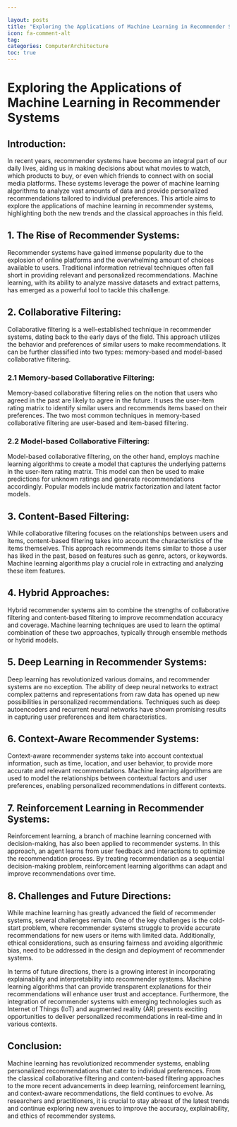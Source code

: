```yaml
---

layout: posts
title: "Exploring the Applications of Machine Learning in Recommender Systems"
icon: fa-comment-alt
tag:      
categories: ComputerArchitecture
toc: true
---
```




# Exploring the Applications of Machine Learning in Recommender Systems

## Introduction:
In recent years, recommender systems have become an integral part of our daily lives, aiding us in making decisions about what movies to watch, which products to buy, or even which friends to connect with on social media platforms. These systems leverage the power of machine learning algorithms to analyze vast amounts of data and provide personalized recommendations tailored to individual preferences. This article aims to explore the applications of machine learning in recommender systems, highlighting both the new trends and the classical approaches in this field.

## 1. The Rise of Recommender Systems:
Recommender systems have gained immense popularity due to the explosion of online platforms and the overwhelming amount of choices available to users. Traditional information retrieval techniques often fall short in providing relevant and personalized recommendations. Machine learning, with its ability to analyze massive datasets and extract patterns, has emerged as a powerful tool to tackle this challenge.

## 2. Collaborative Filtering:
Collaborative filtering is a well-established technique in recommender systems, dating back to the early days of the field. This approach utilizes the behavior and preferences of similar users to make recommendations. It can be further classified into two types: memory-based and model-based collaborative filtering.

### 2.1 Memory-based Collaborative Filtering:
Memory-based collaborative filtering relies on the notion that users who agreed in the past are likely to agree in the future. It uses the user-item rating matrix to identify similar users and recommends items based on their preferences. The two most common techniques in memory-based collaborative filtering are user-based and item-based filtering.

### 2.2 Model-based Collaborative Filtering:
Model-based collaborative filtering, on the other hand, employs machine learning algorithms to create a model that captures the underlying patterns in the user-item rating matrix. This model can then be used to make predictions for unknown ratings and generate recommendations accordingly. Popular models include matrix factorization and latent factor models.

## 3. Content-Based Filtering:
While collaborative filtering focuses on the relationships between users and items, content-based filtering takes into account the characteristics of the items themselves. This approach recommends items similar to those a user has liked in the past, based on features such as genre, actors, or keywords. Machine learning algorithms play a crucial role in extracting and analyzing these item features.

## 4. Hybrid Approaches:
Hybrid recommender systems aim to combine the strengths of collaborative filtering and content-based filtering to improve recommendation accuracy and coverage. Machine learning techniques are used to learn the optimal combination of these two approaches, typically through ensemble methods or hybrid models.

## 5. Deep Learning in Recommender Systems:
Deep learning has revolutionized various domains, and recommender systems are no exception. The ability of deep neural networks to extract complex patterns and representations from raw data has opened up new possibilities in personalized recommendations. Techniques such as deep autoencoders and recurrent neural networks have shown promising results in capturing user preferences and item characteristics.

## 6. Context-Aware Recommender Systems:
Context-aware recommender systems take into account contextual information, such as time, location, and user behavior, to provide more accurate and relevant recommendations. Machine learning algorithms are used to model the relationships between contextual factors and user preferences, enabling personalized recommendations in different contexts.

## 7. Reinforcement Learning in Recommender Systems:
Reinforcement learning, a branch of machine learning concerned with decision-making, has also been applied to recommender systems. In this approach, an agent learns from user feedback and interactions to optimize the recommendation process. By treating recommendation as a sequential decision-making problem, reinforcement learning algorithms can adapt and improve recommendations over time.

## 8. Challenges and Future Directions:
While machine learning has greatly advanced the field of recommender systems, several challenges remain. One of the key challenges is the cold-start problem, where recommender systems struggle to provide accurate recommendations for new users or items with limited data. Additionally, ethical considerations, such as ensuring fairness and avoiding algorithmic bias, need to be addressed in the design and deployment of recommender systems.

In terms of future directions, there is a growing interest in incorporating explainability and interpretability into recommender systems. Machine learning algorithms that can provide transparent explanations for their recommendations will enhance user trust and acceptance. Furthermore, the integration of recommender systems with emerging technologies such as Internet of Things (IoT) and augmented reality (AR) presents exciting opportunities to deliver personalized recommendations in real-time and in various contexts.

## Conclusion:
Machine learning has revolutionized recommender systems, enabling personalized recommendations that cater to individual preferences. From the classical collaborative filtering and content-based filtering approaches to the more recent advancements in deep learning, reinforcement learning, and context-aware recommendations, the field continues to evolve. As researchers and practitioners, it is crucial to stay abreast of the latest trends and continue exploring new avenues to improve the accuracy, explainability, and ethics of recommender systems.